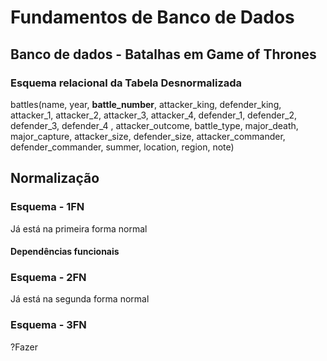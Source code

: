 <h1>Fundamentos de Banco de Dados</h1>
    <h2>Banco de dados - Batalhas em Game of Thrones</h2>

<h3>Esquema relacional da Tabela Desnormalizada</h3>
<p>
    battles(name, year, <strong>battle_number</strong>, attacker_king, defender_king, attacker_1, attacker_2, attacker_3, attacker_4, defender_1, defender_2, defender_3, defender_4 , attacker_outcome, battle_type, major_death, major_capture, attacker_size, defender_size, attacker_commander, defender_commander, summer, location, region, note)
</p>

<h2>Normalização</h2>
<h3>Esquema - 1FN</h3>
<p> Já está na primeira forma normal</p>

<h4>Dependências funcionais</h4>

<h3>Esquema - 2FN</h3>
<p> Já está na segunda forma normal</p>

<h3>Esquema - 3FN </h3>
<p>?Fazer</p>
